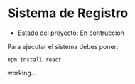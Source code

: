 <h1>Sistema de Registro</h1>

- Estado del proyecto: En contrucción

Para ejecutar el sistema debes poner:

```npm install react```

working...
